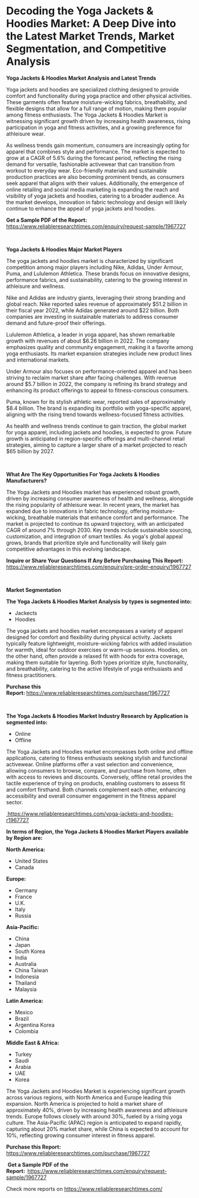 <p><h1>Decoding the Yoga Jackets & Hoodies Market: A Deep Dive into the Latest Market Trends, Market Segmentation, and Competitive Analysis</h1></p><p><strong>Yoga Jackets & Hoodies Market Analysis and Latest Trends</strong></p>
<p><p>Yoga jackets and hoodies are specialized clothing designed to provide comfort and functionality during yoga practice and other physical activities. These garments often feature moisture-wicking fabrics, breathability, and flexible designs that allow for a full range of motion, making them popular among fitness enthusiasts. The Yoga Jackets & Hoodies Market is witnessing significant growth driven by increasing health awareness, rising participation in yoga and fitness activities, and a growing preference for athleisure wear. </p><p>As wellness trends gain momentum, consumers are increasingly opting for apparel that combines style and performance. The market is expected to grow at a CAGR of 5.6% during the forecast period, reflecting the rising demand for versatile, fashionable activewear that can transition from workout to everyday wear. Eco-friendly materials and sustainable production practices are also becoming prominent trends, as consumers seek apparel that aligns with their values. Additionally, the emergence of online retailing and social media marketing is expanding the reach and visibility of yoga jackets and hoodies, catering to a broader audience. As the market develops, innovation in fabric technology and design will likely continue to enhance the appeal of yoga jackets and hoodies.</p></p>
<p><strong>Get a Sample PDF of the Report:&nbsp;</strong> <a href="https://www.reliableresearchtimes.com/enquiry/request-sample/1967727?utm_campaign=3322&utm_medium=2&utm_source=Github&utm_content=ia&utm_term=04042025&utm_id=yoga-jackets-hoodies">https://www.reliableresearchtimes.com/enquiry/request-sample/1967727</a></p>
<p>&nbsp;</p>
<p><strong>Yoga Jackets & Hoodies Major Market Players</strong></p>
<p><p>The yoga jackets and hoodies market is characterized by significant competition among major players including Nike, Adidas, Under Armour, Puma, and Lululemon Athletica. These brands focus on innovative designs, performance fabrics, and sustainability, catering to the growing interest in athleisure and wellness.</p><p>Nike and Adidas are industry giants, leveraging their strong branding and global reach. Nike reported sales revenue of approximately $51.2 billion in their fiscal year 2022, while Adidas generated around $22 billion. Both companies are investing in sustainable materials to address consumer demand and future-proof their offerings.</p><p>Lululemon Athletica, a leader in yoga apparel, has shown remarkable growth with revenues of about $6.26 billion in 2022. The company emphasizes quality and community engagement, making it a favorite among yoga enthusiasts. Its market expansion strategies include new product lines and international markets.</p><p>Under Armour also focuses on performance-oriented apparel and has been striving to reclaim market share after facing challenges. With revenue around $5.7 billion in 2022, the company is refining its brand strategy and enhancing its product offerings to appeal to fitness-conscious consumers.</p><p>Puma, known for its stylish athletic wear, reported sales of approximately $8.4 billion. The brand is expanding its portfolio with yoga-specific apparel, aligning with the rising trend towards wellness-focused fitness activities.</p><p>As health and wellness trends continue to gain traction, the global market for yoga apparel, including jackets and hoodies, is expected to grow. Future growth is anticipated in region-specific offerings and multi-channel retail strategies, aiming to capture a larger share of a market projected to reach $65 billion by 2027.</p></p>
<p>&nbsp;</p>
<p><strong>What Are The Key Opportunities For Yoga Jackets & Hoodies Manufacturers?</strong></p>
<p><p>The Yoga Jackets and Hoodies market has experienced robust growth, driven by increasing consumer awareness of health and wellness, alongside the rising popularity of athleisure wear. In recent years, the market has expanded due to innovations in fabric technology, offering moisture-wicking, breathable materials that enhance comfort and performance. The market is projected to continue its upward trajectory, with an anticipated CAGR of around 7% through 2030. Key trends include sustainable sourcing, customization, and integration of smart textiles. As yoga's global appeal grows, brands that prioritize style and functionality will likely gain competitive advantages in this evolving landscape.</p></p>
<p><strong>Inquire or Share Your Questions If Any Before Purchasing This Report:</strong> <a href="https://www.reliableresearchtimes.com/enquiry/pre-order-enquiry/1967727?utm_campaign=3322&utm_medium=2&utm_source=Github&utm_content=ia&utm_term=04042025&utm_id=yoga-jackets-hoodies">https://www.reliableresearchtimes.com/enquiry/pre-order-enquiry/1967727</a></p>
<p>&nbsp;</p>
<p><strong>Market Segmentation</strong></p>
<p><strong>The Yoga Jackets & Hoodies Market Analysis by types is segmented into:</strong></p>
<p><ul><li>Jackects</li><li>Hoodies</li></ul></p>
<p><p>The yoga jackets and hoodies market encompasses a variety of apparel designed for comfort and flexibility during physical activity. Jackets typically feature lightweight, moisture-wicking fabrics with added insulation for warmth, ideal for outdoor exercises or warm-up sessions. Hoodies, on the other hand, often provide a relaxed fit with hoods for extra coverage, making them suitable for layering. Both types prioritize style, functionality, and breathability, catering to the active lifestyle of yoga enthusiasts and fitness practitioners.</p></p>
<p><strong>Purchase this Report:&nbsp;</strong><a href="https://www.reliableresearchtimes.com/purchase/1967727?utm_campaign=3322&utm_medium=2&utm_source=Github&utm_content=ia&utm_term=04042025&utm_id=yoga-jackets-hoodies">https://www.reliableresearchtimes.com/purchase/1967727</a></p>
<p>&nbsp;</p>
<p><strong>The Yoga Jackets & Hoodies Market Industry Research by Application is segmented into:</strong></p>
<p><ul><li>Online</li><li>Offline</li></ul></p>
<p><p>The Yoga Jackets and Hoodies market encompasses both online and offline applications, catering to fitness enthusiasts seeking stylish and functional activewear. Online platforms offer a vast selection and convenience, allowing consumers to browse, compare, and purchase from home, often with access to reviews and discounts. Conversely, offline retail provides the tactile experience of trying on products, enabling customers to assess fit and comfort firsthand. Both channels complement each other, enhancing accessibility and overall consumer engagement in the fitness apparel sector.</p></p>
<p><a href="https://www.reliableresearchtimes.com/yoga-jackets-and-hoodies-r1967727?utm_campaign=3322&utm_medium=2&utm_source=Github&utm_content=ia&utm_term=04042025&utm_id=yoga-jackets-hoodies">&nbsp;https://www.reliableresearchtimes.com/yoga-jackets-and-hoodies-r1967727</a></p>
<p><strong>In terms of Region, the Yoga Jackets & Hoodies Market Players available by Region are:</strong></p>
<p>
    <p> <strong> North America: </strong>
        <ul>
            <li>United States</li>
            <li>Canada</li>
        </ul>
        </p> 
    <p> <strong> Europe: </strong>
        <ul>
            <li>Germany</li>
            <li>France</li>
            <li>U.K.</li>
            <li>Italy</li>
            <li>Russia</li>
        </ul>
        </p> 
    <p> <strong> Asia-Pacific: </strong>
        <ul>
            <li>China</li>
            <li>Japan</li>
            <li>South Korea</li>
            <li>India</li>
            <li>Australia</li>
            <li>China Taiwan</li>
            <li>Indonesia</li>
            <li>Thailand</li>
            <li>Malaysia</li>
        </ul>
        </p> 
    <p> <strong> Latin America: </strong>
        <ul>
            <li>Mexico</li>
            <li>Brazil</li>
            <li>Argentina Korea</li>
            <li>Colombia</li>
        </ul>
        </p> 
    <p> <strong> Middle East & Africa: </strong>
        <ul>
            <li>Turkey</li>
            <li>Saudi</li>
            <li>Arabia</li>
            <li>UAE</li>
            <li>Korea</li>
        </ul>
    </p>
    </p>
<p><p>The Yoga Jackets and Hoodies Market is experiencing significant growth across various regions, with North America and Europe leading this expansion. North America is projected to hold a market share of approximately 40%, driven by increasing health awareness and athleisure trends. Europe follows closely with around 30%, fueled by a rising yoga culture. The Asia-Pacific (APAC) region is anticipated to expand rapidly, capturing about 20% market share, while China is expected to account for 10%, reflecting growing consumer interest in fitness apparel.</p></p>
<p><strong>Purchase this Report: </strong><a href="https://www.reliableresearchtimes.com/purchase/1967727?utm_campaign=3322&utm_medium=2&utm_source=Github&utm_content=ia&utm_term=04042025&utm_id=yoga-jackets-hoodies">https://www.reliableresearchtimes.com/purchase/1967727</a></p>
<p>&nbsp;<strong>Get a Sample PDF of the Report:&nbsp;&nbsp;</strong><a href="https://www.reliableresearchtimes.com/enquiry/request-sample/1967727?utm_campaign=3322&utm_medium=2&utm_source=Github&utm_content=ia&utm_term=04042025&utm_id=yoga-jackets-hoodies">https://www.reliableresearchtimes.com/enquiry/request-sample/1967727</a></p>
<p><strong></strong></p>
<p>Check more reports on <a href="https://www.reliableresearchtimes.com/?utm_campaign=3322&utm_medium=2&utm_source=Github&utm_content=ia&utm_term=04042025&utm_id=yoga-jackets-hoodies">https://www.reliableresearchtimes.com/</a></p>